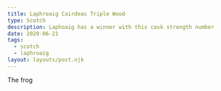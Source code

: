 ```yaml
---
title: Laphroaig Cairdeas Triple Wood
type: Scotch
description: Laphoaig has a winner with this cask strength number
date: 2020-06-21
tags:
  - scotch
  - laphroaig
layout: layouts/post.njk
---
```


The frog
